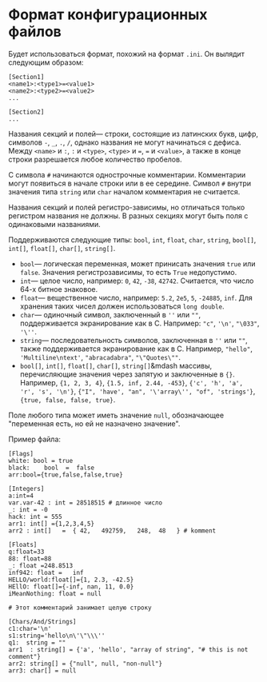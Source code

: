 # Формат конфигурационных файлов

Будет использоваться формат, похожий на формат `.ini`. Он вылядит следующим образом:

~~~~~
[Section1]
<name1>:<type1>=<value1>
<name2>:<type2>=<value2>
...

[Section2]
...
~~~~~

Названия секций и полей&mdash; строки, состоящие из латинских букв, цифр, символов `-`, `_`, `.`, `/`, однако названия не могут начинаться с дефиса. Между `<name>` и `:`, `:` и `<type>`, `<type>` и `=`, `=` и `<value>`, а также в конце строки разрешается любое количество пробелов.

С символа `#` начинаются однострочные комментарии. Комментарии могут появиться в начале строки или в ее середине. Символ `#` внутри значения типа `string` или `char` началом комментария не считается.

Названия секций и полей регистро-зависимы, но отличаться только регистром названия не должны. В разных секциях могут быть поля с одинаковыми названиями.

Поддерживаются следующие типы: `bool`, `int`, `float`, `char`, `string`, `bool[]`, `int[]`, `float[]`,  `char[]`, `string[]`.

* `bool`&mdash; логическая переменная, может принисать значения `true` или `false`. Значения регистрозависимы, то есть `True` недопустимо.
* `int`&mdash; целое число, например: `0`, `42`, `-38`, `42742`. Считается, что число 64-х битное знаковое.
* `float`&mdash; вещественное число, например: `5.2`, `2e5`, `5`, `-24885`, `inf`. Для хранения таких чисел должен использоваться `long double`.
* `char`&mdash; одиночный символ, заключенный в `''` или `""`, поддерживается экранирование как в C. Например: `"c"`, `'\n'`, `"\033"`, `'\''`.
* `string`&mdash; последовательность символов, заключенная в `''` или `""`, также поддерживается экранирование как в C. Например, `"hello"`, `'Multiline\ntext'`, `"abracadabra"`, `"\"Quotes\""`.
* `bool[]`, `int[]`, `float[]`, `char[]`, `string[]`&mdash массивы, перечисляющие значения через запятую и заключенные в `{}`. Например, `{1, 2, 3, 4}`, `{1.5, inf, 2.44, -453}`, `{'c', 'h', 'a', 'r', 's', '\n'}`, `{"I", 'have', "an", '\'array\'', "of", 'strings'}`, `{true, false, false, true}`.

Поле любого типа может иметь значение `null`, обозначающее "переменная есть, но ей не назначено значение".

Пример файла:

~~~~~
[Flags]
white: bool = true
black:    bool  =  false
arr:bool={true,false,false,true}

[Integers]
a:int=4
var.var-42 : int = 28518515 # длинное число
_: int = -0
hack: int = 555
arr1: int[] ={1,2,3,4,5}
arr2 : int[]   =  { 42,   492759,   248,  48   } # komment

[Floats]
q:float=33
88: float=88
_: float =248.8513
inf942: float =   inf
HELLO/world:float[]={1, 2.3, -42.5}
HEllO: float[]={-inf, nan, 11, 0.0}
iMeanNothing: float = null

# Этот комментарий занимает целую строку

[Chars/And/Strings]
c1:char='\n'
s1:string='hello\n\'\"\\\''
q1:  string = ""
arr1  : string[] = {'a', 'hello', "array of string", "# this is not comment"}
arr2: string[] = {"null", null, "non-null"}
arr3: char[] = null
~~~~~
